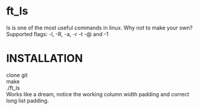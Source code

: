 # ft_ls
ls is one of the most useful commands in linux. Why not to make your own?\
Supported flags: -l, -R, -a, -r -t -@ and -1

# INSTALLATION
clone git\
make\
./ft_ls\
Works like a dream, notice the working column width padding and correct long list padding.

